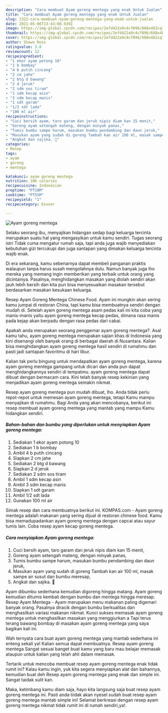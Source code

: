 ```yaml
---
description: "Cara membuat Ayam goreng mentega yang enak Untuk Jualan"
title: "Cara membuat Ayam goreng mentega yang enak Untuk Jualan"
slug: 1322-cara-membuat-ayam-goreng-mentega-yang-enak-untuk-jualan
date: 2021-05-06T13:43:08.939Z
image: https://img-global.cpcdn.com/recipes/2efd422a9c4cf096/680x482cq70/ayam-goreng-mentega-foto-resep-utama.jpg
thumbnail: https://img-global.cpcdn.com/recipes/2efd422a9c4cf096/680x482cq70/ayam-goreng-mentega-foto-resep-utama.jpg
cover: https://img-global.cpcdn.com/recipes/2efd422a9c4cf096/680x482cq70/ayam-goreng-mentega-foto-resep-utama.jpg
author: Shawn Ross
ratingvalue: 3.8
reviewcount: 12
recipeingredient:
- "1 ekor ayam potong 10"
- "1 b bombay"
- "4 b putih cincang"
- "2 cm jahe"
- "2 btg d bawang"
- "2 d jeruk"
- "2 sdm sos tiram"
- "1 sdm kecap asin"
- "3 sdm kecap manis"
- "1 sdt garam"
- "1/2 sdt lada"
- "100 ml air"
recipeinstructions:
- "Cuci bersih ayam, taro garam dan jeruk nipis diam kan 15 menit,"
- "Goreng ayam setengah mateng, dengan minyak panas,"
- "Tumis bumbu sampe harum, masukan bumbu pendambing dan daun jeruk,"
- "Masukan ayam yang sudah di goreng Tambah kan air 100 ml, masak sampe air susut dan bumbu meresap,"
- "Angkat dan sajika. 🤗"
categories:
- Resep
tags:
- ayam
- goreng
- mentega

katakunci: ayam goreng mentega 
nutrition: 106 calories
recipecuisine: Indonesian
preptime: "PT10M"
cooktime: "PT55M"
recipeyield: "1"
recipecategory: Dinner

---
```



![Ayam goreng mentega](https://img-global.cpcdn.com/recipes/2efd422a9c4cf096/680x482cq70/ayam-goreng-mentega-foto-resep-utama.jpg)

Selaku seorang ibu, menyajikan hidangan sedap bagi keluarga tercinta merupakan suatu hal yang mengasyikan untuk kamu sendiri. Tugas seorang istri Tidak cuma mengatur rumah saja, tapi anda juga wajib menyediakan kebutuhan gizi tercukupi dan juga santapan yang dimakan keluarga tercinta wajib enak.

Di era  sekarang, kamu sebenarnya dapat membeli panganan praktis walaupun tanpa harus susah mengolahnya dulu. Namun banyak juga lho mereka yang memang ingin memberikan yang terbaik untuk orang yang dicintainya. Pasalnya, menghidangkan masakan yang diolah sendiri akan jauh lebih bersih dan kita pun bisa menyesuaikan masakan tersebut berdasarkan masakan kesukaan keluarga. 

Resep Ayam Goreng Mentega Chinese Food. Ayam ini mungkin akan sering kamu jumpai di restoran China, tapi kamu bisa membuatnya sendiri dengan mudah di. Setelah ayam goreng mentega asam pedas kali ini kita coba yang manis-manis yaitu ayam goreng mentega kecap pedas, dimana rasa manis pada kejap akan berpadu dengan rasa pedas dari cabai.

Apakah anda merupakan seorang penggemar ayam goreng mentega?. Asal kamu tahu, ayam goreng mentega merupakan sajian khas di Indonesia yang kini disenangi oleh banyak orang di berbagai daerah di Nusantara. Kalian bisa menghidangkan ayam goreng mentega hasil sendiri di rumahmu dan pasti jadi santapan favoritmu di hari libur.

Kalian tak perlu bingung untuk mendapatkan ayam goreng mentega, karena ayam goreng mentega gampang untuk dicari dan anda pun dapat menghidangkannya sendiri di tempatmu. ayam goreng mentega dapat dibuat dengan bermacam cara. Kini telah banyak resep kekinian yang menjadikan ayam goreng mentega semakin nikmat.

Resep ayam goreng mentega pun mudah dibuat, lho. Anda tidak perlu repot-repot untuk memesan ayam goreng mentega, tetapi Kamu mampu menyajikan di rumahmu. Bagi Anda yang akan mencobanya, berikut ini resep membuat ayam goreng mentega yang mantab yang mampu Kamu hidangkan sendiri.

<!--inarticleads1-->

##### Bahan-bahan dan bumbu yang diperlukan untuk menyiapkan Ayam goreng mentega:

1. Sediakan 1 ekor ayam potong 10
1. Sediakan 1 b bombay
1. Ambil 4 b putih cincang
1. Siapkan 2 cm jahe
1. Sediakan 2 btg d bawang
1. Siapkan 2 d jeruk
1. Sediakan 2 sdm sos tiram
1. Ambil 1 sdm kecap asin
1. Ambil 3 sdm kecap manis
1. Siapkan 1 sdt garam
1. Ambil 1/2 sdt lada
1. Gunakan 100 ml air


Simak resep dan cara membuatnya berikut ini. KOMPAS.com - Ayam goreng mentega adalah makanan yang sering dijual di restoran chinese food. Kamu bisa memadupadankan ayam goreng mentega dengan capcai atau sayur tumis lain. Coba resep ayam kecap goreng mentega. 

<!--inarticleads2-->

##### Cara menyiapkan Ayam goreng mentega:

1. Cuci bersih ayam, taro garam dan jeruk nipis diam kan 15 menit,
1. Goreng ayam setengah mateng, dengan minyak panas,
1. Tumis bumbu sampe harum, masukan bumbu pendambing dan daun jeruk,
1. Masukan ayam yang sudah di goreng Tambah kan air 100 ml, masak sampe air susut dan bumbu meresap,
1. Angkat dan sajika. 🤗


Ayam dibumbu sederhana kemudian digoreng hingga matang. Ayam goreng kemudian ditumis kembali dengan bumbu dan mentega hingga meresap. Resep Ayam Mentega - Ayam merupakan menu makanan paling digemari banyak orang. Pasalnya diracik dengan bumbu berkualitas dan menghasilkan variasi makanan nikmat. Kunci sukses memasak ayam goreng mentega untuk menghasilkan masakan yang menggiurkan a Tapi terus terang bawang bombay di masakan ayam goreng mentega yang saya bagikan kali ini. 

Wah ternyata cara buat ayam goreng mentega yang mantab sederhana ini enteng sekali ya! Kalian semua dapat membuatnya. Resep ayam goreng mentega Sangat sesuai banget buat kamu yang baru mau belajar memasak ataupun untuk kalian yang telah ahli dalam memasak.

Tertarik untuk mencoba membuat resep ayam goreng mentega enak tidak rumit ini? Kalau kamu ingin, yuk kita segera menyiapkan alat dan bahannya, kemudian buat deh Resep ayam goreng mentega yang enak dan simple ini. Sangat taidak sulit kan. 

Maka, ketimbang kamu diam saja, hayo kita langsung saja buat resep ayam goreng mentega ini. Pasti anda tiidak akan nyesel sudah buat resep ayam goreng mentega mantab simple ini! Selamat berkreasi dengan resep ayam goreng mentega nikmat tidak rumit ini di rumah sendiri,ya!.

